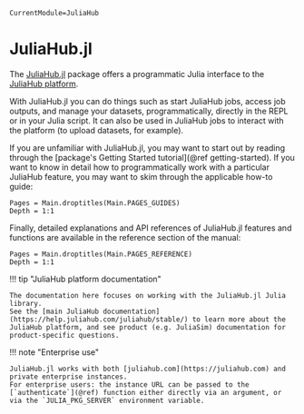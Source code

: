 ```@meta
CurrentModule=JuliaHub
```

# JuliaHub.jl

The [JuliaHub.jl](https://github.com/JuliaComputing/JuliaHub.jl) package offers a programmatic Julia interface to the [JuliaHub platform](https://juliahub.com).

With JuliaHub.jl you can do things such as start JuliaHub jobs, access job outputs, and manage your datasets, programmatically, directly in the REPL or in your Julia script.
It can also be used in JuliaHub jobs to interact with the platform (to upload datasets, for example).

If you are unfamiliar with JuliaHub.jl, you may want to start out by reading through the [package's Getting Started tutorial](@ref getting-started).
If you want to know in detail how to programmatically work with a particular JuliaHub feature, you may want to skim through the applicable how-to guide:

```@contents
Pages = Main.droptitles(Main.PAGES_GUIDES)
Depth = 1:1
```

Finally, detailed explanations and API references of JuliaHub.jl features and functions are available in the reference section of the manual:

```@contents
Pages = Main.droptitles(Main.PAGES_REFERENCE)
Depth = 1:1
```

!!! tip "JuliaHub platform documentation"

    The documentation here focuses on working with the JuliaHub.jl Julia library.
    See the [main JuliaHub documentation](https://help.juliahub.com/juliahub/stable/) to learn more about the JuliaHub platform, and see product (e.g. JuliaSim) documentation for product-specific questions.

!!! note "Enterprise use"

    JuliaHub.jl works with both [juliahub.com](https://juliahub.com) and private enterprise instances.
    For enterprise users: the instance URL can be passed to the [`authenticate`](@ref) function either directly via an argument, or via the `JULIA_PKG_SERVER` environment variable.
